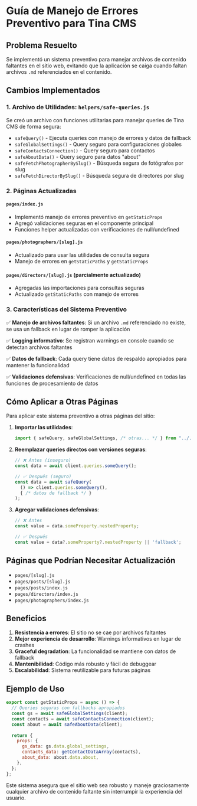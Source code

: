 # Guía de Manejo de Errores Preventivo para Tina CMS

## Problema Resuelto

Se implementó un sistema preventivo para manejar archivos de contenido faltantes en el sitio web, evitando que la aplicación se caiga cuando faltan archivos `.md` referenciados en el contenido.

## Cambios Implementados

### 1. Archivo de Utilidades: `helpers/safe-queries.js`

Se creó un archivo con funciones utilitarias para manejar queries de Tina CMS de forma segura:

- `safeQuery()` - Ejecuta queries con manejo de errores y datos de fallback
- `safeGlobalSettings()` - Query seguro para configuraciones globales
- `safeContactsConnection()` - Query seguro para contactos
- `safeAboutData()` - Query seguro para datos "about"
- `safeFetchPhotographerBySlug()` - Búsqueda segura de fotógrafos por slug
- `safeFetchDirectorBySlug()` - Búsqueda segura de directores por slug

### 2. Páginas Actualizadas

#### `pages/index.js`
- Implementó manejo de errores preventivo en `getStaticProps`
- Agregó validaciones seguras en el componente principal
- Funciones helper actualizadas con verificaciones de null/undefined

#### `pages/photographers/[slug].js`
- Actualizado para usar las utilidades de consulta segura
- Manejo de errores en `getStaticPaths` y `getStaticProps`

#### `pages/directors/[slug].js` (parcialmente actualizado)
- Agregadas las importaciones para consultas seguras
- Actualizado `getStaticPaths` con manejo de errores

### 3. Características del Sistema Preventivo

✅ **Manejo de archivos faltantes**: Si un archivo `.md` referenciado no existe, se usa un fallback en lugar de romper la aplicación

✅ **Logging informativo**: Se registran warnings en console cuando se detectan archivos faltantes

✅ **Datos de fallback**: Cada query tiene datos de respaldo apropiados para mantener la funcionalidad

✅ **Validaciones defensivas**: Verificaciones de null/undefined en todas las funciones de procesamiento de datos

## Cómo Aplicar a Otras Páginas

Para aplicar este sistema preventivo a otras páginas del sitio:

1. **Importar las utilidades**:
   ```javascript
   import { safeQuery, safeGlobalSettings, /* otras... */ } from "../../helpers/safe-queries";
   ```

2. **Reemplazar queries directos con versiones seguras**:
   ```javascript
   // ❌ Antes (inseguro)
   const data = await client.queries.someQuery();
   
   // ✅ Después (seguro)
   const data = await safeQuery(
     () => client.queries.someQuery(),
     { /* datos de fallback */ }
   );
   ```

3. **Agregar validaciones defensivas**:
   ```javascript
   // ❌ Antes
   const value = data.someProperty.nestedProperty;
   
   // ✅ Después
   const value = data?.someProperty?.nestedProperty || 'fallback';
   ```

## Páginas que Podrían Necesitar Actualización

- `pages/[slug].js`
- `pages/posts/[slug].js`
- `pages/posts/index.js`
- `pages/directors/index.js`
- `pages/photographers/index.js`

## Beneficios

1. **Resistencia a errores**: El sitio no se cae por archivos faltantes
2. **Mejor experiencia de desarrollo**: Warnings informativos en lugar de crashes
3. **Graceful degradation**: La funcionalidad se mantiene con datos de fallback
4. **Mantenibilidad**: Código más robusto y fácil de debuggear
5. **Escalabilidad**: Sistema reutilizable para futuras páginas

## Ejemplo de Uso

```javascript
export const getStaticProps = async () => {
  // Queries seguras con fallbacks apropiados
  const gs = await safeGlobalSettings(client);
  const contacts = await safeContactsConnection(client);
  const about = await safeAboutData(client);
  
  return {
    props: {
      gs_data: gs.data.global_settings,
      contacts_data: getContactDataArray(contacts),
      about_data: about.data.about,
    },
  };
};
```

Este sistema asegura que el sitio web sea robusto y maneje graciosamente cualquier archivo de contenido faltante sin interrumpir la experiencia del usuario.
